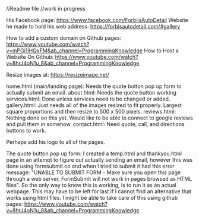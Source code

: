 //Readme file
//work in progress

His Facebook page: https://www.facebook.com/ForbiisAutoDetail
Website he made to hold his web address: https://forbisautodetail.com/#gallery

How to add a custom domain on Github pages:
      https://www.youtube.com/watch?v=mPGi1IHQxFM&ab_channel=ProgrammingKnowledge 
How to Host a Website On Github:
      https://www.youtube.com/watch?v=8hrJ4oN1u_8&ab_channel=ProgrammingKnowledge

Resize images at: https://resizeimage.net/

home.html (main/landing page): Needs the quote button pop up form to actually submit an email.
about.html: Needs the quote button working
services.html: Done unless services need to be changed or added.
gallery.html: Just needs all of the images resized to fit properly. Largest square
proportions and then resize to 500 x 500 pixels.
reviews.html: Nothing done on this yet. Would like to be able to connect to google reviews
and pull them in somehow.
contact.html: Need quote, call, and directions buttons to work.

Perhaps add his logo to all of the pages.

The quote button pop up form: I created a temp.html and thankyou.html page in an attempt to
figure out actually sending an email, however this was done using formsubmit.co and when I
tried to submit it had this error message: "UNABLE TO SUBMIT FORM - Make sure you open this
page through a web server, FormSubmit will not work in pages browsed as HTML files". So the
only way to know this is working, is to run it as an actual webpage. This may have to be
left for last if I cannot find an alternative that works using html files.
I might be able to take care of this using github pages: 
https://www.youtube.com/watch?v=8hrJ4oN1u_8&ab_channel=ProgrammingKnowledge
